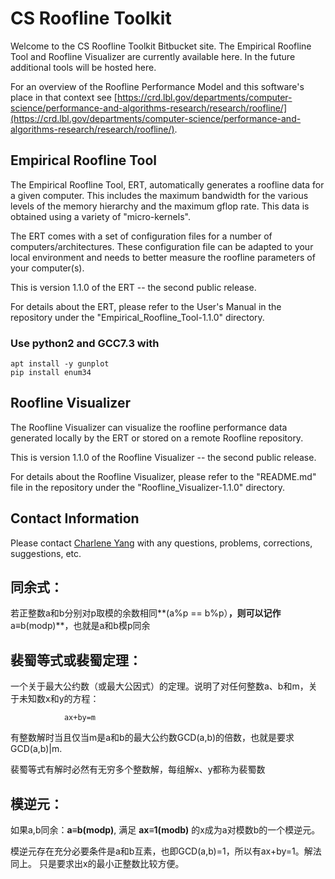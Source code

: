 # CS Roofline Toolkit #

Welcome to the CS Roofline Toolkit Bitbucket site.  The Empirical Roofline Tool and Roofline Visualizer are currently available here.
In the future additional tools will be hosted here.  

For an overview of the Roofline Performance Model and this software's place in that context see
[https://crd.lbl.gov/departments/computer-science/performance-and-algorithms-research/research/roofline/](https://crd.lbl.gov/departments/computer-science/performance-and-algorithms-research/research/roofline/).

## Empirical Roofline Tool ##

The Empirical Roofline Tool, ERT, automatically generates a roofline data
for a given computer.  This includes the maximum bandwidth for the various
levels of the memory hierarchy and the maximum gflop rate.  This data is
obtained using a variety of "micro-kernels".

The ERT comes with a set of configuration files for a number of
computers/architectures.  These configuration file can be adapted to your
local environment and needs to better measure the roofline parameters of
your computer(s).

This is version 1.1.0 of the ERT -- the second public release.

For details about the ERT, please refer to the User's Manual in the
repository under the "Empirical_Roofline_Tool-1.1.0" directory.
### Use python2 and GCC7.3 with ### 
```
apt install -y gunplot 
pip install enum34

```
## Roofline Visualizer ##

The Roofline Visualizer can visualize the roofline performance data
generated locally by the ERT or stored on a remote Roofline repository.

This is version 1.1.0 of the Roofline Visualizer -- the second public release.

For details about the Roofline Visualizer, please refer to the "README.md"
file in the repository under the "Roofline_Visualizer-1.1.0" directory.

## Contact Information ##

Please contact [Charlene Yang](mailto:CJYang@lbl.gov) with any questions, problems, corrections, suggestions, etc.

## 同余式：

若正整数a和b分别对p取模的余数相同**(a%p == b%p）**，则可以记作**a≡b(modp)**，也就是a和b模p同余

## 裴蜀等式或裴蜀定理：
一个关于最大公约数（或最大公因式）的定理。说明了对任何整数a、b和m，关于未知数x和y的方程：
 
                ax+by=m
有整数解时当且仅当m是a和b的最大公约数GCD(a,b)的倍数，也就是要求GCD(a,b)|m.

裴蜀等式有解时必然有无穷多个整数解，每组解x、y都称为裴蜀数

## 模逆元：

如果a,b同余：**a≡b(modp)**, 满足 **ax≡1(modb)** 的x成为a对模数b的一个模逆元。

模逆元存在充分必要条件是a和b互素，也即GCD(a,b)=1，所以有ax+by=1。解法同上。 只是要求出x的最小正整数比较方便。



